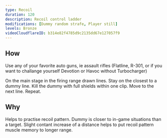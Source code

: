 ```yaml
---
type: Recoil
duration: 120
description: Recoil control ladder
modifications: [Dummy random strafe, Player still]
levels: Bronze
videoCloudflareID: b314e82f4785d9c2135dd67e127057f9
---
```


## How

Use any of your favorite auto guns, ie assault rifles (Flatline, R-301, or if you want to challange yourself Devotion or Havoc without Turbocharger)

On the main stage in the firing range drawn lines. Stay on the closest to a dummy line. Kill the dummy with full shields within one clip. Move to the next line. Repeat.

## Why

Helps to practise recoil pattern. Dummy is closer to in-game situations than a target. Slight contant increase of a distance helps to put recoil pattern muscle memory to longer range.

